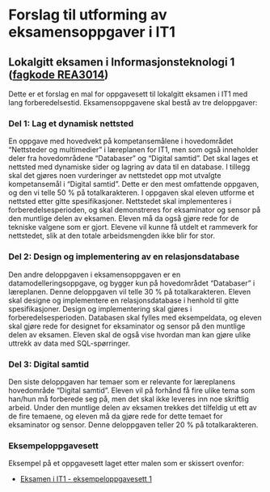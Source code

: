 # Forslag til utforming av eksamensoppgaver i IT1 
## Lokalgitt eksamen i Informasjonsteknologi 1 ([fagkode REA3014](http://www.udir.no/kl06/REA3014))

Dette er et forslag en mal for oppgavesett til lokalgitt eksamen i IT1 med lang forberedelsestid. Eksamensoppgavene skal bestå av tre deloppgaver:

### Del 1: Lag et dynamisk nettsted
En oppgave med hovedvekt på kompetansemålene i hovedområdet “Nettsteder og multimedier” i læreplanen for IT1, men som også inneholder deler fra hovedområdene “Databaser” og “Digital samtid”. Det skal lages et nettsted med dynamiske sider og lagring av data til en database. I tillegg skal det gjøres noen vurderinger av nettstedet opp mot utvalgte kompetansemål i “Digital samtid”. Dette er den mest omfattende oppgaven, og den vi telle 50 % på totalkarakteren. I oppgaven skal eleven utforme et nettsted etter gitte spesifikasjoner. Nettstedet skal implementeres i forberedelsesperioden, og skal demonstreres for eksaminator og sensor på den muntlige delen av eksamen. Eleven må da også gjøre rede for de tekniske valgene som er gjort. Elevene vil kunne få utdelt et rammeverk for nettstedet, slik at den totale arbeidsmengden ikke blir for stor.

### Del 2: Design og implementering av en relasjonsdatabase
Den andre deloppgaven i eksamensoppgaven er en datamodelleringsoppgave, og bygger kun på hovedområdet “Databaser” i læreplanen. Denne deloppgaven vil telle 30 % på totalkarakteren. Eleven skal designe og implementere en relasjonsdatabase i henhold til gitte spesifikasjoner. Design og implementering skal gjøres i forberedelsesperioden. Databasen skal fylles med eksempeldata, og eleven skal gjøre rede for designet for eksaminator og sensor på den muntlige delen av eksamen. Eleven skal de også vise hvordan man kan gjøre ulike uttrekk av data med SQL-spørringer.

### Del 3: Digital samtid
Den siste deloppgaven har temaer som er relevante for læreplanens hovedområde “Digital samtid”. Eleven vil på forhånd få fire ulike tema som han/hun må forberede seg på, men det skal ikke leveres inn noe skriftlig arbeid. Under den muntlige delen av eksamen trekkes det tilfeldig ut ett av de fire temaene, og eleven må da gjøre rede for dette temaet for eksaminator og sensor. Denne deloppgaven teller 20 % på totalkarakteren.

### Eksempeloppgavesett
Eksempel på et oppgavesett laget etter malen som er skissert ovenfor:
* [Eksamen i IT1 - eksempeloppgavesett 1](https://github.com/fagstoff/IT1/blob/master/Eksamen/Eksamen%20i%20IT1%20-%20eksempeloppgavesett%201.md)